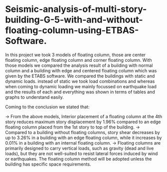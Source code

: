 # Seismic-analysis-of-multi-story-building-G-5-with-and-without-floating-column-using-ETBAS-Software.
In this project we took 3 models of floating column, those are center floating column, edge floating column and corner floating column.
With those models we compared the analysis result of a building with normal column and a building with edge and centered floating column which was given by the ETABS software. 
We compared the buildings with static and dynamic loads. instead of static we took load combinations and whereas when coming to dynamic loading we mainly focussed on earthquake load
and the results of each and everything was shown in terms of tables and graphs to understand easily.

Coming to the conclusion we stated that:

-> From the above models, Interior placement of a floating column at the 4th story reduces maximum story displacement by 1.96% compared to an edge floating 
column placed from the 1st story to top of the building.
-> Compared to a building without floating columns, story shear decreases by up to 3.26% in a building with an edge floating column, while it increases by 0.01% in 
a building with an internal floating column.
-> Floating columns are primarily designed to carry vertical loads, such as gravity (dead and live loads), but they are not well-suited to resist lateral forces induced 
by wind or earthquakes. The floating column method will be adopted unless the building has specific space requirements.
